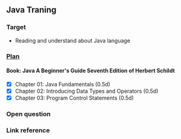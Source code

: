 ## Java Traning

### Target

- Reading and understand about Java language

### [Plan](https://docs.google.com/document/d/1TzgB_IoaJhBJA5syzvWpXdDuFC2g31UyP_k15WmqQK4/edit#)

#### Book: Java A Beginner's Guide Seventh Edition of Herbert Schildt

- [x] Chapter 01: Java Fundamentals (0.5d)
- [x] Chapter 02: Introducing Data Types and Operators (0.5d)
- [x] Chapter 03: Program Control Statements (0.5d)

### Open question

### Link reference 

